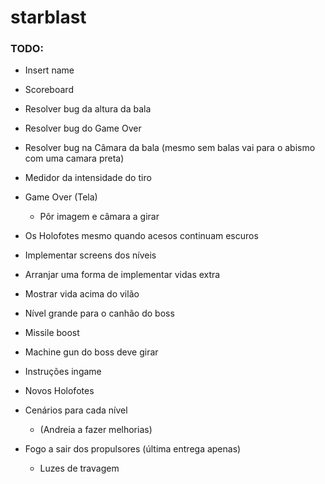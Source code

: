 # starblast

### TODO:
+ Insert name
+ Scoreboard
+ Resolver bug da altura da bala
+ Resolver bug do Game Over
+ Resolver bug na Câmara da bala (mesmo sem balas vai para o abismo com uma camara preta)
+ Medidor da intensidade do tiro
+ Game Over (Tela)
    - Pôr imagem e câmara a girar
+ Os Holofotes mesmo quando acesos continuam escuros
+ Implementar screens dos níveis
+ Arranjar uma forma de implementar vidas extra
+ Mostrar vida acima do vilão
+ Nível grande para o canhão do boss
+ Missile boost
+ Machine gun do boss deve girar
+ Instruções ingame
+ Novos Holofotes


+ Cenários para cada nível
    - (Andreia a fazer melhorias)
+ Fogo a sair dos propulsores (última entrega apenas)
    - Luzes de travagem

